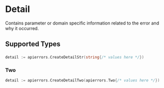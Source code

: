 # Detail

Contains parameter or domain specific information related to the error and why it occurred.


## Supported Types

### 

```go
detail := apierrors.CreateDetailStr(string{/* values here */})
```

### Two

```go
detail := apierrors.CreateDetailTwo(apierrors.Two{/* values here */})
```

